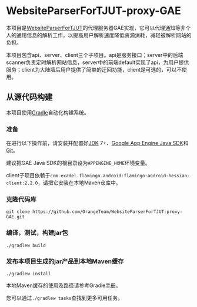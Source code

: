 # WebsiteParserForTJUT-proxy-GAE

本项目是[WebsiteParserForTJUT][]的代理服务器GAE实现，它可以代理通知等非个人的通用信息的解析工作，以提高用户解析速度降低资源消耗，减轻被解析网站的负担。

本项目包含api、server、client三个子项目。api是服务接口；server中的后端scanner负责定时解析网站信息，server中的前端default实现了api，为用户提供服务；client为大陆墙后用户提供了简单的迂回功能，client是可选的，可以不使用。

## 从源代码构建
本项目使用[Gradle][]自动化构建系统。

### 准备

在进行以下操作前，请安装并配置好[JDK][] 7+、[Google App Engine Java SDK][appengine-java-sdk]和[Git][]。

建议把GAE Java SDK的根目录设为`APPENGINE_HOME`环境变量。

client子项目依赖于`com.exadel.flamingo.android:flamingo-android-hessian-client:2.2.0`，请把它安装在本地Maven仓库中。

### 克隆代码库
`git clone https://github.com/OrangeTeam/WebsiteParserForTJUT-proxy-GAE.git`

### 编译，测试，构建jar包
`./gradlew build`

### 发布本项目生成的jar产品到本地Maven缓存
`./gradlew install`

本地Maven缓存的使用及路径请参考Gradle[手册][man:MavenLocal]。

您可以通过`./gradlew tasks`查找到更多可用任务。

[WebsiteParserForTJUT]: https://github.com/OrangeTeam/WebsiteParserForTJUT
[Gradle]: http://gradle.org
[JDK]: http://www.oracle.com/technetwork/java/javase/downloads/index.html
[appengine-java-sdk]: https://developers.google.com/appengine/downloads#Google_App_Engine_SDK_for_Java
[Git]: http://git-scm.com
[man:MavenLocal]: http://www.gradle.org/docs/current/userguide/dependency_management.html#sub:maven_local
